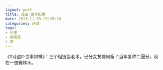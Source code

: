 ```yaml
---
layout: post
title: 诗盗·世事如棋
date: 2013-11-03 23:25:20
categories: 诗盗
tags:
- 七律
- 闽南语
- 喷
---
```

《#诗盗#·世事如棋》：三个粗链当老木，已分女友嫁何畜？当年各种二逼分，现在一想赛林木。

